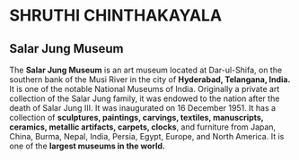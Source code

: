 # SHRUTHI CHINTHAKAYALA
## Salar Jung Museum
The **Salar Jung Museum** is an art museum located at Dar-ul-Shifa, on the southern bank of the Musi River in the city of **Hyderabad, Telangana, India.** It is one of the notable National Museums of India. Originally a private art collection of the Salar Jung family, it was endowed to the nation after the death of Salar Jung III. It was inaugurated on 16 December 1951. It has a collection of **sculptures, paintings, carvings, textiles, manuscripts, ceramics, metallic artifacts, carpets, clocks**, and furniture from Japan, China, Burma, Nepal, India, Persia, Egypt, Europe, and North America. It is one of the **largest museums in the world.**